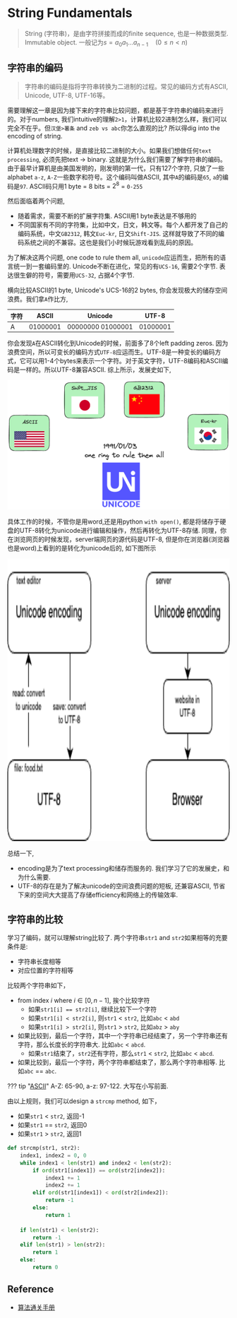 # String Fundamentals

> String (字符串)，是由字符拼接而成的finite sequence, 也是一种数据类型. Immutable object. 一般记为$s =a_{0}a_{1}\ldots a_{n-1} \quad(0\le n < n)$



## 字符串的编码

> 字符串的编码是指将字符串转换为二进制的过程。常见的编码方式有ASCII, Unicode, UTF-8, UTF-16等。

需要理解这一章是因为接下来的字符串比较问题，都是基于字符串的编码来进行的。对于numbers, 我们intuitive的理解`2>1`，计算机比较2进制怎么样，我们可以完全不在乎。但`汉堡>薯条` and `zeb vs abc`你怎么直观的比? 所以得dig into the encoding of string.

计算机处理数字的时候，是直接比较二进制的大小。如果我们想做任何`text processing`, 必须先把text -> binary. 这就是为什么我们需要了解字符串的编码。由于最早计算机是由美国发明的，刚发明的第一代，只有127个字符, 只放了一些alphabet `a-z`, `A-Z`一些数字和符号。这个编码叫做ASCII, 其中`A`的编码是`65`, `a`的编码是`97`. ASCII码只用1 byte = 8 bits = $2^8$ = `0-255`

然后面临着两个问题, 

- 随着需求，需要不断的扩展字符集. ASCII用1 byte表达是不够用的
- 不同国家有不同的字符集，比如中文，日文，韩文等。每个人都开发了自己的编码系统，中文`GB2312`, 韩文`Euc-kr`, 日文`Shift-JIS`. 这样就导致了不同的编码系统之间的不兼容。这也是我们小时候玩游戏看到乱码的原因。

为了解决这两个问题, one code to rule them all, `unicode`应运而生，把所有的语言统一到一套编码里的. Unicode不断在进化，常见的有`UCS-16`, 需要2个字节. 表达很生僻的符号，需要用`UCS-32`, 占据4个字节.

横向比较ASCII的1 byte, Unicode's UCS-16的2 bytes, 你会发现极大的储存空间浪费。我们拿`A`作比方, 

|字符|ASCII|Unicode|UTF-8|
|---|---|---|---|
|A|01000001|00000000 01000001|01000001|

你会发现`A`在ASCII转化到Unicode的时候，前面多了8个left padding zeros. 因为浪费空间，所以可变长的编码方式`UTF-8`应运而生。UTF-8是一种变长的编码方式，它可以用1-4个bytes来表示一个字符。对于英文字符，UTF-8编码和ASCII编码是一样的。所以UTF-8兼容ASCII. 综上所示，发展史如下,

![](./assets/1.excalidraw.png)

具体工作的时候，不管你是用word,还是用python `with open()`, 都是将储存于硬盘的UTF-8转化为unicode进行编辑和操作，然后再转化为UTF-8存储. 同理，你在浏览网页的时候发现，server端网页的源代码是UTF-8, 但是你在浏览器(浏览器也是word)上看到的是转化为unicode后的, 如下图所示

<img src="./assets/2.drawio.png" alt="Image Description" width="600" height="640" />

总结一下, 

- encoding是为了text processing和储存而服务的. 我们学习了它的发展史，和为什么需要.
- UTF-8的存在是为了解决unicode的空间浪费问题的短板, 还兼容ASCII, 节省下来的空间大大提高了存储efficiency和网络上的传输效率.


## 字符串的比较

学习了编码，就可以理解string比较了. 两个字符串`str1` and `str2`如果相等的充要条件是:

- 字符串长度相等
- 对应位置的字符相等

比较两个字符串如下，

- from index $i$ where $i \in \left[0,n-1\right]$, 挨个比较字符
    - 如果`str1[i] == str2[i]`, 继续比较下一个字符
    - 如果`str1[i] < str2[i]`, 则`str1` < `str2`, 比如`abc` < `abd`
    - 如果`str1[i] > str2[i]`, 则`str1` > `str2`, 比如`abz` > `aby`
- 如果比较到，最后一个字符，其中一个字符串已经结束了，另一个字符串还有字符，那么长度长的字符串大. 比如`abc` < `abcd`.
    - 如果`str1`结束了，`str2`还有字符，那么`str1` < `str2`, 比如`abc` < `abcd`.
- 如果比较到，最后一个字符，两个字符串都结束了，那么两个字符串相等. 比如`abc` == `abc`.

??? tip "[ASCII](http://sticksandstones.kstrom.com/appen.html)"
    A-Z: 65-90, a-z: 97-122. 大写在小写前面.

由以上规则，我们可以design a `strcmp` method, 如下，

- 如果`str1` < `str2`, 返回-1
- 如果`str1` == `str2`, 返回0
- 如果`str1` > `str2`, 返回1

```python
def strcmp(str1, str2):
    index1, index2 = 0, 0
    while index1 < len(str1) and index2 < len(str2):
        if ord(str1[index1]) == ord(str2[index2]):
            index1 += 1
            index2 += 1
        elif ord(str1[index1]) < ord(str2[index2]):
            return -1
        else:
            return 1
    
    if len(str1) < len(str2):
        return -1
    elif len(str1) > len(str2):
        return 1
    else:
        return 0
```


## Reference

- [算法通关手册](https://algo.itcharge.cn/06.String/01.String-Basic/01.String-Basic/#_3-2-%E5%AD%97%E7%AC%A6%E4%B8%B2%E7%9A%84%E9%93%BE%E5%BC%8F%E5%AD%98%E5%82%A8%E7%BB%93%E6%9E%84)
